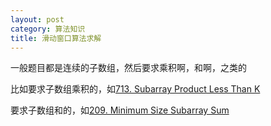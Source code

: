 ```yaml
---
layout: post
category: 算法知识
title: 滑动窗口算法求解
---
```


一般题目都是连续的子数组，然后要求乘积啊，和啊，之类的

比如要求子数组乘积的，如[713. Subarray Product Less Than K](https://mafulong.top/leetcode/2018/10/05/713.-Subarray-Product-Less-Than-K.html)

要求子数组和的，如[209. Minimum Size Subarray Sum](https://mafulong.top/leetcode/2018/05/15/leetcode209.html)